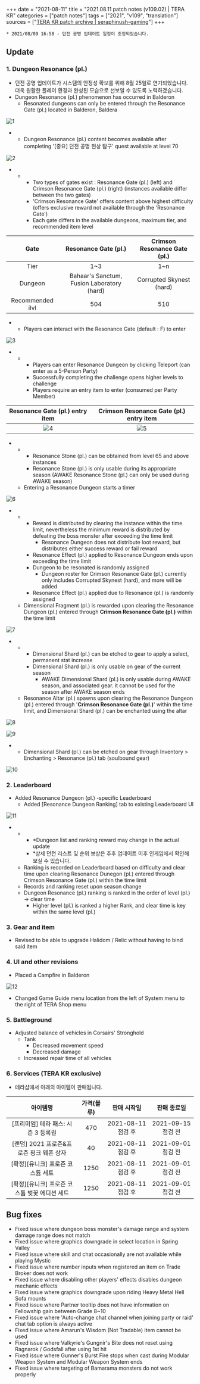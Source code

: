 +++
date = "2021-08-11"
title = "2021.08.11 patch notes (v109.02) | TERA KR"
categories = ["patch notes"]
tags = ["2021", "v109", "translation"]
sources = ["[TERA KR patch archive | seraphinush-gaming](/ko/patch/2021/v109-02)"]
+++

[1]: /images/patch/v109-02_01.png
[2]: /images/patch/v109-02_02.png
[3]: /images/patch/v109-02_03.png
[4]: /images/patch/v109-02_04.png
[5]: /images/patch/v109-02_05.png
[6]: /images/patch/v109-02_06.png
[7]: /images/patch/v109-02_07.png
[8]: /images/patch/v109-02_08.png
[9]: /images/patch/v109-02_09.gif
[10]: /images/patch/v109-02_10.png
[11]: /images/patch/v109-02_11.png
[12]: /images/patch/v109-02_12.png

```
* 2021/08/09 16:58 - 던전 공명 업데이트 일정이 조정되었습니다.
```

## Update

### **1.** Dungeon Resonance (pl.)
- 던전 공명 업데이트가 시스템의 안정성 확보를 위해  8월 25일로 연기되었습니다. 더욱 원활한 플레이 환경과 완성된 모습으로 선보일 수 있도록 노력하겠습니다.
- Dungeon Resonance (pl.) phenomenon has occurred in Balderon
  - Resonated dungeons can only be entered through the Resonance Gate (pl.) located in Balderon, Baldera

![1]

- 
  - Dungeon Resonance (pl.) content becomes available after completing '[중요] 던전 공명 현상 탐구' quest available at level 70

![2]

- 
  - 
    - Two types of gates exist : Resonance Gate (pl.) (left) and Crimson Resonance Gate (pl.) (right) (instances available differ between the two gates)
    - 'Crimson Resonance Gate' offers content above highest difficulty (offers exclusive reward not available through the 'Resonance Gate')
    - Each gate differs in the available dungeons, maximum tier, and recommended item level

| Gate | Resonance Gate (pl.) | Crimson Resonance Gate (pl.) |
| :-: | :-: | :-: |
| Tier | 1~3 | 1~n |
| Dungeon | Bahaar's Sanctum, Fusion Laboratory (hard) | Corrupted Skynest (hard) |
| Recommended ilvl | 504 | 510 |

- 
  - Players can interact with the Resonance Gate (default : F) to enter

![3]

- 
  - 
    - Players can enter Resonance Dungeon by clicking Teleport (can enter as a 5-Person Party)
    - Successfully completing the challenge opens higher levels to challenge
    - Players require an entry item to enter (consumed per Party Member)

| Resonance Gate (pl.) entry item | Crimson Resonance Gate (pl.) entry item |
| :-: | :-: |
| ![4] | ![5] |

- 
  - 
    - Resonance Stone (pl.) can be obtained from level 65 and above instances
    - Resonance Stone (pl.) is only usable during its appropriate season (AWAKE Resonance Stone (pl.) can only be used during AWAKE season)
  - Entering a Resonance Dungeon starts a timer

![6]

- 
  - 
    - Reward is distributed by clearing the instance within the time limit, nevertheless the minimum reward is distributed by defeating the boss monster after exceeding the time limit
      - Resonance Dungeon does not distribute loot reward, but distributes either success reward or fail reward
    - Resonance Effect (pl.) applied to Resonance Dungeon ends upon exceeding the time limit
    - Dungeon to be resonated is randomly assigned
      - Dungeon roster for Crimson Resonance Gate (pl.) currently only includes Corrupted Skynest (hard), and more will be added
    - Resonance Effect (pl.) applied due to Resonance (pl.) is randomly assigned
  - Dimensional Fragment (pl.) is rewarded upon clearing the Resonance Dungeon (pl.) entered through **Crimson Resonance Gate (pl.)** within the time limit

![7]

- 
  - 
    - Dimensional Shard (pl.) can be etched to gear to apply a select, permanent stat increase
    - Dimensional Shard (pl.) is only usable on gear of the current season
      - AWAKE Dimensional Shard (pl.) is only usable during AWAKE season, and associated gear. it cannot be used for the season after AWAKE season ends
  - Resonance Altar (pl.) spawns upon clearing the Resonance Dungeon (pl.) entered through '**Crimson Resonance Gate (pl.)**' within the time limit, and Dimensional Shard (pl.) can be enchanted using the altar

![8]

![9]

- 
  - Dimensional Shard (pl.) can be etched on gear through Inventory > Enchanting > Resonance (pl.) tab (soulbound gear)

![10]

### **2.** Leaderboard
- Added Resonance Dungeon (pl.) -specific Leaderboard
  - Added [Resonance Dungeon Ranking] tab to existing Leaderboard UI

![11]

- 
  - 
    - *Dungeon list and ranking reward may change in the actual update
    - *상세 던전 리스트 및 순위 보상은 추후 업데이트 이후 인게임에서 확인해 보실 수 있습니다.
  - Ranking is recorded on Leaderboard based on difficulty and clear time upon clearing Resonance Dunegon (pl.) entered through Crimson Resonance Gate (pl.) within the time limit
  - Records and ranking reset upon season change
  - Dungeon Resonance (pl.) ranking is ranked in the order of level (pl.) -> clear time
    - Higher level (pl.) is ranked a higher Rank, and clear time is key within the same level (pl.)

### **3.** Gear and item
- Revised to be able to upgrade Halidom / Relic without having to bind said item

### **4.** UI and other revisions
- Placed a Campfire in Balderon

![12]

- Changed Game Guide menu location from the left of System menu to the right of TERA Shop menu

### **5.** Battleground
- Adjusted balance of vehicles in Corsairs' Stronghold
  - Tank
    - Decreased movement speed
    - Decreased damage
  - Increased repair time of all vehicles

### **6.** Services (TERA KR exclusive)
- 테라샵에서 아래의 아이템이 판매됩니다.

| 아이템명 | 가격(블루) | 판매 시작일 | 판매 종료일 |
| :-: | :-: | :-: | :-: |
| [프리미엄] 테라 패스: 시즌 3 등록권 | 470 | 2021-08-11 점검 후 | 2021-09-15 점검 전 |
| [랜덤] 2021 프로즌&프로즌 핑크 웨폰 상자 | 40 | 2021-08-11 점검 후 | 2021-09-01 점검 전 |
| [확정][유니크] 프로즌 코스튬 세트 | 1250 | 2021-08-11 점검 후 | 2021-09-01 점검 전 |
| [확정][유니크] 프로즌 코스튬 벚꽃 에디션 세트 | 1250 | 2021-08-11 점검 후 | 2021-09-01 점검 전 |

## Bug fixes

- Fixed issue where dungeon boss monster's damage range and system damage range does not match 
- Fixed issue where graphics downgrade in select location in Spring Valley
- Fixed issue where skill and chat occasionally are not available while playing Mystic
- Fixed issue where number inputs when registered an item on Trade Broker does not work
- Fixed issue where disabling other players' effects disables dungeon mechanic effects
- Fixed issue where graphics downgrade upon riding Heavy Metal Hell Sofa mounts
- Fixed issue where Partner tooltip does not have information on Fellowship gain between Grade 8~10
- Fixed issue where 'Auto-change chat channel when joining party or raid' chat tab option is always active
- Fixed issue where Amarun's Wisdom (Not Tradable) item cannot be used
- Fixed issue where Valkyrie's Gungnir's Bite does not reset using Ragnarok / Godsfall after using 1st hit
- Fixed issue where Gunner's Burst Fire stops when cast during Modular Weapon System and Modular Weapon System ends
- Fixed issue where targeting of Bamarama monsters do not work properly
